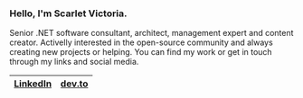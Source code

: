 ### Hello, I'm Scarlet Victoria.

Senior .NET software consultant, architect, management expert and content creator. Activelly interested in the open-source community and always creating new projects or helping. You can find my work or get in touch through my links and social media.

| [LinkedIn](https://www.linkedin.com/in/scarletrose/) | [dev.to](https://dev.to/scarletvictoriarose) |
| - | - |
